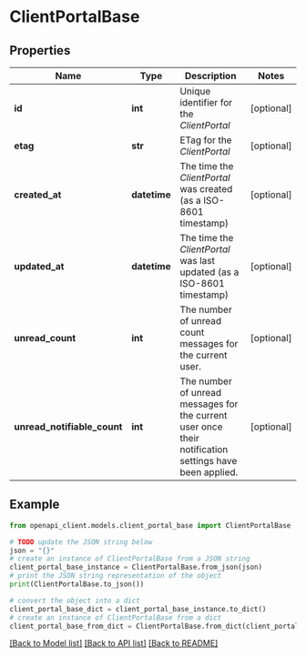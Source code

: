 # ClientPortalBase


## Properties

Name | Type | Description | Notes
------------ | ------------- | ------------- | -------------
**id** | **int** | Unique identifier for the *ClientPortal* | [optional] 
**etag** | **str** | ETag for the *ClientPortal* | [optional] 
**created_at** | **datetime** | The time the *ClientPortal* was created (as a ISO-8601 timestamp) | [optional] 
**updated_at** | **datetime** | The time the *ClientPortal* was last updated (as a ISO-8601 timestamp) | [optional] 
**unread_count** | **int** | The number of unread count messages for the current user. | [optional] 
**unread_notifiable_count** | **int** | The number of unread messages for the current user once their notification settings have been applied. | [optional] 

## Example

```python
from openapi_client.models.client_portal_base import ClientPortalBase

# TODO update the JSON string below
json = "{}"
# create an instance of ClientPortalBase from a JSON string
client_portal_base_instance = ClientPortalBase.from_json(json)
# print the JSON string representation of the object
print(ClientPortalBase.to_json())

# convert the object into a dict
client_portal_base_dict = client_portal_base_instance.to_dict()
# create an instance of ClientPortalBase from a dict
client_portal_base_from_dict = ClientPortalBase.from_dict(client_portal_base_dict)
```
[[Back to Model list]](../README.md#documentation-for-models) [[Back to API list]](../README.md#documentation-for-api-endpoints) [[Back to README]](../README.md)


